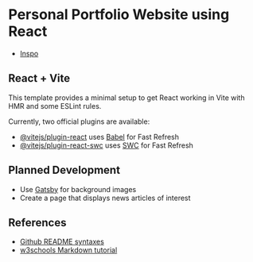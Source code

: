 # Personal Portfolio Website using React

- [Inspo](https://beautifulpress.net/website/cool-club/)

## React + Vite

This template provides a minimal setup to get React working in Vite with HMR and some ESLint rules.

Currently, two official plugins are available:

- [@vitejs/plugin-react](https://github.com/vitejs/vite-plugin-react/blob/main/packages/plugin-react/README.md) uses [Babel](https://babeljs.io/) for Fast Refresh
- [@vitejs/plugin-react-swc](https://github.com/vitejs/vite-plugin-react-swc) uses [SWC](https://swc.rs/) for Fast Refresh


## Planned Development
-  Use [Gatsby](https://www.gatsbyjs.com/plugins/gatsby-background-image/) for background images
-  Create a page that displays news articles of interest

## References
- [Github README syntaxes](https://docs.github.com/en/get-started/writing-on-github/getting-started-with-writing-and-formatting-on-github/basic-writing-and-formatting-syntax)
- [w3schools Markdown tutorial](https://www.w3schools.io/file/markdown-github-cheatsheet/)
